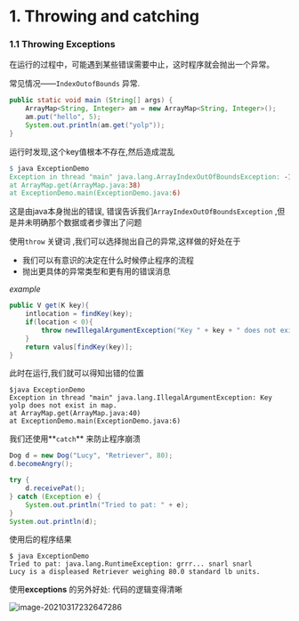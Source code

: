 # 1. Throwing and catching

### 1.1 Throwing Exceptions

在运行的过程中，可能遇到某些错误需要中止，这时程序就会抛出一个异常。

常见情况——`IndexOutofBounds` 异常.

```java
public static void main (String[] args) {
    ArrayMap<String, Integer> am = new ArrayMap<String, Integer>();
    am.put("hello", 5);
    System.out.println(am.get("yolp"));
}
```

运行时发现,这个key值根本不存在,然后造成混乱

```makefile
$ java ExceptionDemo
Exception in thread "main" java.lang.ArrayIndexOutOfBoundsException: -1
at ArrayMap.get(ArrayMap.java:38)
at ExceptionDemo.main(ExceptionDemo.java:6)
```

这是由java本身抛出的错误, 错误告诉我们`ArrayIndexOutOfBoundsException` ,但是并未明确那个数据或者步骤出了问题

使用`throw` 关键词 ,我们可以选择抛出自己的异常,这样做的好处在于

+ 我们可以有意识的决定在什么时候停止程序的流程
+ 抛出更具体的异常类型和更有用的错误消息

*example*

```java
public V get(K key){
    intlocation = findKey(key);
    if(location < 0){
        throw newIllegalArgumentException("Key " + key + " does not exist in map."\); 
	}
    return valus[findKey(key)];
}
```

此时在运行,我们就可以得知出错的位置

```
$java ExceptionDemo
Exception in thread "main" java.lang.IllegalArgumentException: Key yolp does not exist in map.
at ArrayMap.get(ArrayMap.java:40)
at ExceptionDemo.main(ExceptionDemo.java:6)
```

我们还使用**`catch`** 来防止程序崩溃

```java
Dog d = new Dog("Lucy", "Retriever", 80);
d.becomeAngry();

try {
    d.receivePat();
} catch (Exception e) {
    System.out.println("Tried to pat: " + e);
}
System.out.println(d);
```

使用后的程序结果

```
$ java ExceptionDemo
Tried to pat: java.lang.RuntimeException: grrr... snarl snarl
Lucy is a displeased Retriever weighing 80.0 standard lb units.
```

使用**exceptions** 的另外好处: 代码的逻辑变得清晰

![image-20210317232647286](https://p3-juejin.byteimg.com/tos-cn-i-k3u1fbpfcp/2841aba39a174aaf893ae932459f8e7e~tplv-k3u1fbpfcp-zoom-in-crop-mark:3024:0:0:0.awebp)

